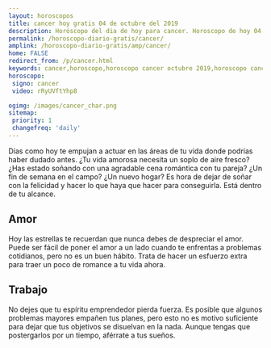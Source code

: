 ```yaml
---
layout: horoscopos
title: cancer hoy gratis 04 de octubre del 2019 
description: Horóscopo del dia de hoy para cancer. Horoscopo de hoy 04 de octubre del 2019. Las predicciones de amor, trabajo, vida personal gratis.
permalink: /horoscopo-diario-gratis/cancer/
amplink: /horoscopo-diario-gratis/amp/cancer/
home: FALSE
redirect_from: /p/cancer.html
keywords: cancer,horoscopo,horoscopo cancer octubre 2019,horoscopo cancer hoy,tarot cancer octubre 2019,horoscopo cancer,tarot cancer hoy,horoscopo de hoy,horoscopo diario,tarot del amor,horoscopo de hoy cancer,horoscopo diario del tarot, Horoscopo de hoy cancer 04 de octubre del 2019,horóscopo del día,signos zodiacales 2019, el horoscopo de hoy
horoscopo:
 signo: cancer
 video: rRyUVftYhp8

ogimg: /images/cancer_char.png
sitemap:
 priority: 1
 changefreq: 'daily'
---
```



Días como hoy te empujan a actuar en las áreas de tu vida donde podrías haber dudado antes. ¿Tu vida amorosa necesita un soplo de aire fresco? ¿Has estado soñando con una agradable cena romántica con tu pareja? ¿Un fin de semana en el campo? ¿Un nuevo hogar? Es hora de dejar de soñar con la felicidad y hacer lo que haya que hacer para conseguirla. Está dentro de tu alcance.

## Amor

Hoy las estrellas te recuerdan que nunca debes de despreciar el amor. Puede ser fácil de poner el amor a un lado cuando te enfrentas a problemas cotidianos, pero no es un buen hábito. Trata de hacer un esfuerzo extra para traer un poco de romance a tu vida ahora.

## Trabajo

No dejes que tu espíritu emprendedor pierda fuerza. Es posible que algunos problemas mayores empañen tus planes, pero esto no es motivo suficiente para dejar que tus objetivos se disuelvan en la nada. Aunque tengas que postergarlos por un tiempo, aférrate a tus sueños.